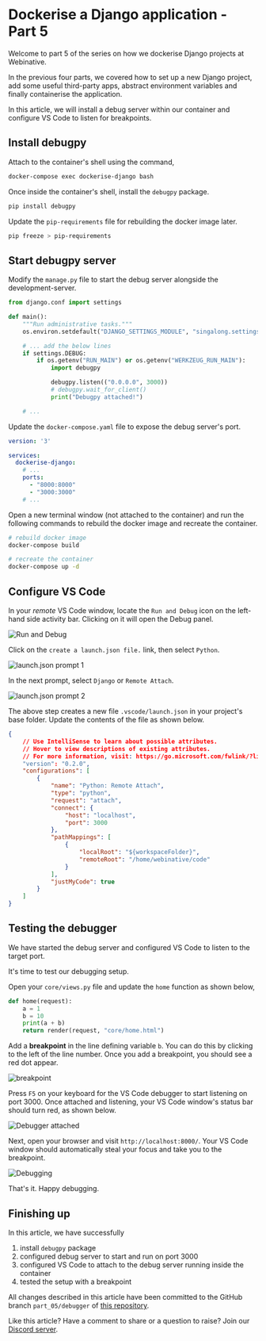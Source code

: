 # Dockerise a Django application - Part 5

Welcome to part 5 of the series on how we dockerise Django projects at Webinative.

In the previous four parts, we covered how to set up a new Django project, add some useful third-party apps, abstract environment variables and finally containerise the application.

In this article, we will install a debug server within our container and configure VS Code to listen for breakpoints.

## Install debugpy

Attach to the container's shell using the command,

```sh
docker-compose exec dockerise-django bash
```

Once inside the container's shell, install the `debugpy` package.

```sh
pip install debugpy
```

Update the `pip-requirements` file for rebuilding the docker image later.

```sh
pip freeze > pip-requirements
```

## Start debugpy server

Modify the `manage.py` file to start the debug server alongside the development-server.

```python
from django.conf import settings

def main():
    """Run administrative tasks."""
    os.environ.setdefault("DJANGO_SETTINGS_MODULE", "singalong.settings")

    # ... add the below lines
    if settings.DEBUG:
        if os.getenv("RUN_MAIN") or os.getenv("WERKZEUG_RUN_MAIN"):
            import debugpy

            debugpy.listen(("0.0.0.0", 3000))
            # debugpy.wait_for_client()
            print("Debugpy attached!")

    # ...
```

Update the `docker-compose.yaml` file to expose the debug server's port.

```yaml
version: '3'

services:
  dockerise-django:
    # ...
    ports:
      - "8000:8000"
      - "3000:3000"
    # ...
```

Open a new terminal window (not attached to the container) and run the following commands to rebuild the docker image and recreate the container.

```sh
# rebuild docker image
docker-compose build

# recreate the container
docker-compose up -d
```

## Configure VS Code

In your _remote_ VS Code window, locate the `Run and Debug` icon on the left-hand side activity bar. Clicking on it will open the Debug panel.

![Run and Debug](images/part_5/01-run_debug.png)

Click on the `create a launch.json file.` link, then select `Python`.

![launch.json prompt 1](images/part_5/02-launch_json_prompt_1.png)

In the next prompt, select `Django` or `Remote Attach`.

![launch.json prompt 2](images/part_5/03-launch_json_prompt_2.png)

The above step creates a new file `.vscode/launch.json` in your project's base folder. Update the contents of the file as shown below.

```json
{
    // Use IntelliSense to learn about possible attributes.
    // Hover to view descriptions of existing attributes.
    // For more information, visit: https://go.microsoft.com/fwlink/?linkid=830387
    "version": "0.2.0",
    "configurations": [
        {
            "name": "Python: Remote Attach",
            "type": "python",
            "request": "attach",
            "connect": {
                "host": "localhost",
                "port": 3000
            },
            "pathMappings": [
                {
                    "localRoot": "${workspaceFolder}",
                    "remoteRoot": "/home/webinative/code"
                }
            ],
            "justMyCode": true
        }
    ]
}
```

## Testing the debugger

We have started the debug server and configured VS Code to listen to the target port.

It's time to test our debugging setup.

Open your `core/views.py` file and update the `home` function as shown below,

```python
def home(request):
    a = 1
    b = 10
    print(a + b)
    return render(request, "core/home.html")
```

Add a **breakpoint** in the line defining variable `b`. You can do this by clicking to the left of the line number. Once you add a breakpoint, you should see a red dot appear.

![breakpoint](images/part_5/04-debug_code_breakpoint.png)

Press `F5` on your keyboard for the VS Code debugger to start listening on port 3000. Once attached and listening, your VS Code window's status bar should turn red, as shown below.

![Debugger attached](images/part_5/05-debugger_attached.png)

Next, open your browser and visit `http://localhost:8000/`. Your VS Code window should automatically steal your focus and take you to the breakpoint.

![Debugging](images/part_5/06-debugging.png)

That's it. Happy debugging.

## Finishing up

In this article, we have successfully

1. install `debugpy` package
2. configured debug server to start and run on port 3000
3. configured VS Code to attach to the debug server running inside the container
4. tested the setup with a breakpoint

All changes described in this article have been committed to the GitHub branch `part_05/debugger` of [this repository](https://github.com/Webinative/dockerise-django).

Like this article? Have a comment to share or a question to raise? Join our [Discord server](https://discord.gg/DfwgnNHd4k).
